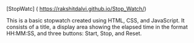 [StopWatc] ( https://rakshitdalvi.github.io/Stop_Watch/)

This is a basic stopwatch created using HTML, CSS, and JavaScript. It consists of a title, a display area showing the elapsed time in the format HH:MM:SS, and three buttons: Start, Stop, and Reset.
